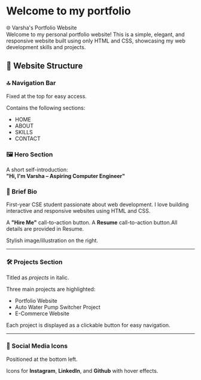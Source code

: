 # Welcome to my portfolio
🌐 Varsha's Portfolio Website  
Welcome to my personal portfolio website! This is a simple, elegant, and responsive website built using only HTML and CSS, showcasing my web development skills and projects.

## 🧱 Website Structure

### 🔝 Navigation Bar
Fixed at the top for easy access.

Contains the following sections:
- HOME
- ABOUT
- SKILLS
- CONTACT

### 🖼️ Hero Section
A short self-introduction:  
**"Hi, I'm Varsha – Aspiring Computer Engineer"**
### 📝 Brief Bio
First-year CSE student passionate about web development. I love building interactive and responsive websites using HTML and CSS.

A **"Hire Me"** call-to-action button.
A  **Resume** call-to-action button.All details are provided in Resume.

Stylish image/illustration on the right.

---

### 🛠 Projects Section
Titled as *projects* in italic.

Three main projects are highlighted:
- Portfolio Website
- Auto Water Pump Switcher Project
- E-Commerce Website

Each project is displayed as a clickable button for easy navigation.

---

### 🔗 Social Media Icons
Positioned at the bottom left.

Icons for **Instagram**, **LinkedIn**, and **Github** with hover effects.

